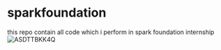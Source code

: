 # sparkfoundation


this repo contain all code which i perform in spark foundation internship
![ASDTTBKK4Q](https://user-images.githubusercontent.com/69759968/203565171-c6415299-8189-49f5-926b-35ac50fbfe85.png)
